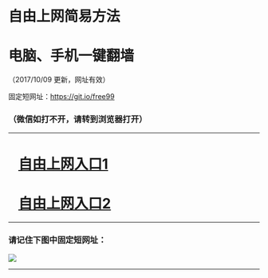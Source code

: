 ﻿# 自由上网简易方法

# 电脑、手机一键翻墙

（2017/10/09 更新，网址有效）

固定短网址：https://git.io/free99

### （微信如打不开，请转到浏览器打开）


***





# &nbsp;&nbsp; <a href="http://ft3041519873.fwq-tz-1001.info/fwqtz01.html?t=100900111328 " target="_blank">自由上网入口1</a>
# &nbsp;&nbsp; <a href="http://ft1389712387.fwq-tz-1002.info/fwqtz02.html?t=100900127235 " target="_blank">自由上网入口2</a>
***

### 请记住下图中固定短网址：

<img src="https://s3-us-west-2.amazonaws.com/fwq-1001/yjfq-20170905okok.png" /> 


***

